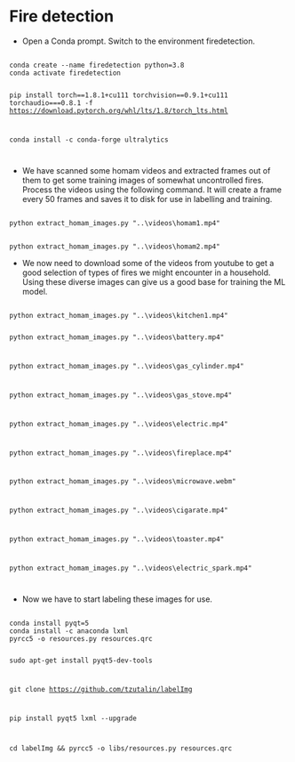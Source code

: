 # Fire detection 

* Open a Conda prompt. Switch to the environment firedetection. 

<code>
conda create --name firedetection python=3.8 
conda activate firedetection

pip install torch==1.8.1+cu111 torchvision==0.9.1+cu111 torchaudio===0.8.1 -f https://download.pytorch.org/whl/lts/1.8/torch_lts.html

conda install -c conda-forge ultralytics

</code>

* We have scanned some homam videos and extracted frames out of them to get some training images of somewhat uncontrolled fires. Process the videos using the following command. It will create a frame every 50 frames and saves it to disk for use in labelling and training. 

<code>
python extract_homam_images.py "..\videos\homam1.mp4"

python extract_homam_images.py "..\videos\homam2.mp4"
</code>

* We now need to download some of the videos from youtube to get a good selection of types of fires we might encounter in a household. Using these diverse images can give us a good base for training the ML model.

<code>
python extract_homam_images.py "..\videos\kitchen1.mp4"

python extract_homam_images.py "..\videos\battery.mp4"

python extract_homam_images.py "..\videos\gas_cylinder.mp4"

python extract_homam_images.py "..\videos\gas_stove.mp4"

python extract_homam_images.py "..\videos\electric.mp4"

python extract_homam_images.py "..\videos\fireplace.mp4"

python extract_homam_images.py "..\videos\microwave.webm"

python extract_homam_images.py "..\videos\cigarate.mp4"

python extract_homam_images.py "..\videos\toaster.mp4"

python extract_homam_images.py "..\videos\electric_spark.mp4"

</code>

* Now we have to start labeling these images for use.

<code>
conda install pyqt=5
conda install -c anaconda lxml
pyrcc5 -o resources.py resources.qrc

sudo apt-get install pyqt5-dev-tools

git clone https://github.com/tzutalin/labelImg

pip install pyqt5 lxml --upgrade

cd labelImg && pyrcc5 -o libs/resources.py resources.qrc
</code>